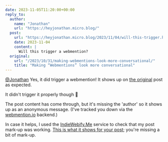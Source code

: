```yaml
---
date: 2023-11-05T11:20:00+00:00
reply_to:
  author:
    name: "Jonathan"
    url: "https://heyjonathan.micro.blog/"
  post:
    url: "https://heyjonathan.micro.blog/2023/11/04/will-this-trigger.html"
    date: 2023-11-04
    content: |
      Will this trigger a webmention?
  original:
    url: "/2023/10/31/making-webmentions-look-more-conversational/"
    title: "Making “Webmentions” look more conversational"
---
```


[@Jonathan](https://heyjonathan.micro.blog/) Yes, it did trigger a webmention! It shows up on [the original](https://www.johnpe.art/2023/10/31/making-webmentions-look-more-conversational/) post as expected.

It didn't trigger it properly though 🙁

The post content has come through, but it's missing the 'author' so it shows up as an anonymous message. (I've tracked you down via the [webmention.io](https://www.webmention.io) backend.)

In case it helps, I used the [IndieWebify.Me](https://indiewebify.me) service to check that my post mark-up was working. [This is what it shows for your post](https://indiewebify.me/validate-h-entry/?url=https%3A%2F%2Fheyjonathan.micro.blog%2F2023%2F11%2F04%2Fwill-this-trigger.html); you're missing a bit of mark-up.